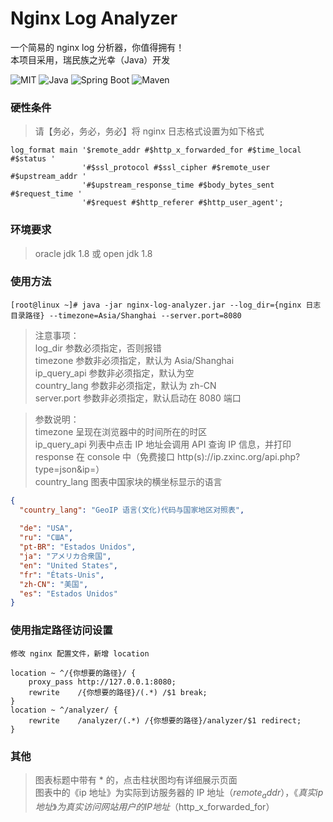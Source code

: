# Nginx Log Analyzer

一个简易的 nginx log 分析器，你值得拥有！  
本项目采用，瑞民族之光幸（Java）开发

![MIT](https://img.shields.io/badge/license-MIT-green)
![Java](https://img.shields.io/badge/Java-1.8-green)
![Spring Boot](https://img.shields.io/badge/Spring%20Boot-2.4.2-green)
![Maven](https://img.shields.io/badge/Maven-3.6.3-green)

### 硬性条件
> 请【务必，务必，务必】将 nginx 日志格式设置为如下格式
```
log_format main '$remote_addr #$http_x_forwarded_for #$time_local #$status '
                '#$ssl_protocol #$ssl_cipher #$remote_user #$upstream_addr '
                '#$upstream_response_time #$body_bytes_sent #$request_time '
                '#$request #$http_referer #$http_user_agent';
```

### 环境要求
> oracle jdk 1.8 或 open jdk 1.8

### 使用方法
```
[root@linux ~]# java -jar nginx-log-analyzer.jar --log_dir={nginx 日志目录路径} --timezone=Asia/Shanghai --server.port=8080
```
> 注意事项：  
> log_dir 参数必须指定，否则报错  
> timezone 参数非必须指定，默认为 Asia/Shanghai  
> ip_query_api 参数非必须指定，默认为空  
> country_lang 参数非必须指定，默认为 zh-CN  
> server.port 参数非必须指定，默认启动在 8080 端口

> 参数说明：  
> timezone 呈现在浏览器中的时间所在的时区  
> ip_query_api 列表中点击 IP 地址会调用 API 查询 IP 信息，并打印 response 在 console 中（免费接口 http(s)://ip.zxinc.org/api.php?type=json&ip=）  
> country_lang 图表中国家块的横坐标显示的语言  
```json
{
  "country_lang": "GeoIP 语言(文化)代码与国家地区对照表",
  
  "de": "USA",
  "ru": "США",
  "pt-BR": "Estados Unidos",
  "ja": "アメリカ合衆国",
  "en": "United States",
  "fr": "États-Unis",
  "zh-CN": "美国",
  "es": "Estados Unidos"
}
```

### 使用指定路径访问设置
```
修改 nginx 配置文件，新增 location

location ~ ^/{你想要的路径}/ {
    proxy_pass http://127.0.0.1:8080;
    rewrite    /{你想要的路径}/(.*) /$1 break;
}
location ~ ^/analyzer/ {
    rewrite    /analyzer/(.*) /{你想要的路径}/analyzer/$1 redirect;
}
```

### 其他
> 图表标题中带有 * 的，点击柱状图均有详细展示页面  
> 图表中的《ip 地址》为实际到访服务器的 IP 地址（$remote_addr），《真实 ip 地址》为真实访问网站用户的 IP地址（$http_x_forwarded_for）  
